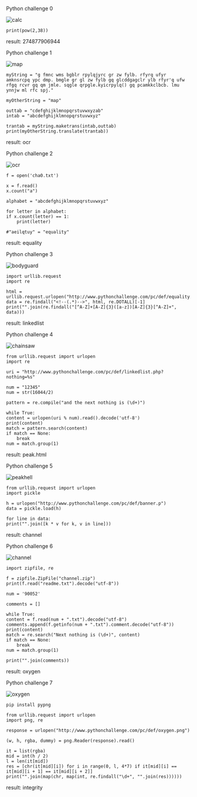 Python challenge 0

![calc](https://user-images.githubusercontent.com/73337770/114421566-56a16f80-9bad-11eb-98a4-07bc06401e96.jpg)

    print(pow(2,38))
    
 result: 274877906944
 
 Python challenge 1
 
 ![map](https://user-images.githubusercontent.com/73337770/114422218-fb23b180-9bad-11eb-8d2f-f332cc044ecd.jpg)
 
    myString = "g fmnc wms bgblr rpylqjyrc gr zw fylb. rfyrq ufyr amknsrcpq ypc dmp. bmgle gr gl zw fylb gq glcddgagclr ylb rfyr'q ufw rfgq rcvr gq qm jmle. sqgle qrpgle.kyicrpylq() gq pcamkkclbcb. lmu ynnjw ml rfc spj."

    myOtherString = "map"
   
    outtab = "cdefghijklmnopqrstuvwxyzab"
    intab = "abcdefghijklmnopqrstuvwxyz"

    trantab = myString.maketrans(intab,outtab)
    print(myOtherString.translate(trantab))
    
  result: ocr
  
  Python challenge 2
  
  ![ocr](https://user-images.githubusercontent.com/73337770/114422624-581f6780-9bae-11eb-9e30-7913cdfc58c7.jpg)
  
    f = open('cha0.txt')
    
    x = f.read()
    x.count("a")

    alphabet = "abcdefghijklmnopqrstuvwxyz"

    for letter in alphabet:
    if x.count(letter) == 1: 
        print(letter)

    #"aeilqtuy" = "equality"
    
  result: equality
  
  Python challenge 3 
  
  ![bodyguard](https://user-images.githubusercontent.com/73337770/114423094-c106df80-9bae-11eb-8fa7-d5d052460e75.jpg)

    import urllib.request
    import re

    html = urllib.request.urlopen("http://www.pythonchallenge.com/pc/def/equality.html").read().decode()
    data = re.findall("<!--(.*)-->", html, re.DOTALL)[-1]
    print("".join(re.findall("[^A-Z]+[A-Z]{3}([a-z])[A-Z]{3}[^A-Z]+", data)))
    
  result: linkedlist
  
  Python challenge 4
  
  ![chainsaw](https://user-images.githubusercontent.com/73337770/114425068-a0d82000-9bb0-11eb-9a86-ad8862cc2648.jpg)

    from urllib.request import urlopen
    import re

    uri = "http://www.pythonchallenge.com/pc/def/linkedlist.php?nothing=%s"

    num = "12345"
    num = str(16044/2)

    pattern = re.compile("and the next nothing is (\d+)")

    while True:
    content = urlopen(uri % num).read().decode('utf-8')
    print(content)
    match = pattern.search(content)
    if match == None:
        break
    num = match.group(1) 
    
  result: peak.html
  
  Python challenge 5
  
  ![peakhell](https://user-images.githubusercontent.com/73337770/114425594-20fe8580-9bb1-11eb-8c62-dfed21d02794.jpg)

    from urllib.request import urlopen
    import pickle

    h = urlopen("http://www.pythonchallenge.com/pc/def/banner.p")
    data = pickle.load(h)

    for line in data:
    print("".join([k * v for k, v in line]))  
    
  result: channel
  
  Python challenge 6
  
  ![channel](https://user-images.githubusercontent.com/73337770/114425883-6622b780-9bb1-11eb-8953-6b0ba4e0ef85.jpg)
  
    import zipfile, re

    f = zipfile.ZipFile("channel.zip")
    print(f.read("readme.txt").decode("utf-8"))

    num = '90052'

    comments = []

    while True:
    content = f.read(num + ".txt").decode("utf-8")
    comments.append(f.getinfo(num + ".txt").comment.decode("utf-8"))
    print(content)
    match = re.search("Next nothing is (\d+)", content)
    if match == None:
        break
    num = match.group(1)

    print("".join(comments))
    
   result: oxygen
   
   Python challenge 7
   
   ![oxygen](https://user-images.githubusercontent.com/73337770/114430045-ecd99380-9bb5-11eb-966b-44ec5db3b580.png)

    pip install pypng
    
    from urllib.request import urlopen
    import png, re

    response = urlopen("http://www.pythonchallenge.com/pc/def/oxygen.png")

    (w, h, rgba, dummy) = png.Reader(response).read()

    it = list(rgba)
    mid = int(h / 2)
    l = len(it[mid])
    res = [chr(it[mid][i]) for i in range(0, l, 4*7) if it[mid][i] == it[mid][i + 1] == it[mid][i + 2]]
    print("".join(map(chr, map(int, re.findall("\d+", "".join(res))))))
    
   result: integrity
   


 

